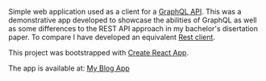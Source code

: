 Simple web application used as a client for a [GraphQL API](https://github.com/lvrnjak1/MyBlogServer). This was a demonstrative app developed to showcase the abilities of GraphQL as well as some differences to the REST API approach in my bachelor's disertation paper. To compare I have developed an equivalent [Rest client](https://github.com/lvrnjak1/MyBlogAppRest).

This project was bootstrapped with [Create React App](https://github.com/facebook/create-react-app).

The app is available at: [My Blog App](https://lvrnjak1-blog-app.herokuapp.com/)
